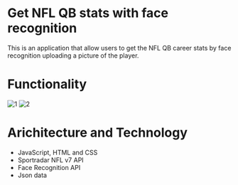 # Get NFL QB stats with face recognition 

This is an application that allow users to get the NFL QB career stats by face recognition uploading a picture of the player.

# Functionality 

![1](https://user-images.githubusercontent.com/99638905/155898348-53361bfe-3195-4f2a-b322-1a947569c491.png)
![2](https://user-images.githubusercontent.com/99638905/155898352-792afeb3-6d73-47b8-9018-15af6f8682e9.png)

# Arichitecture and Technology

- JavaScript, HTML and CSS
- Sportradar NFL v7 API
- Face Recognition API
- Json data
